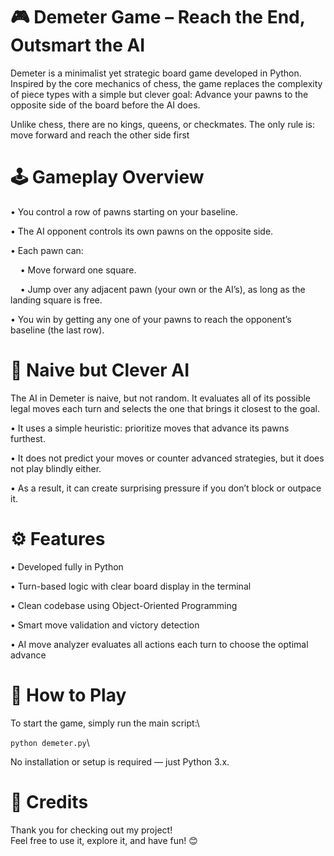 # 🎮 Demeter Game – Reach the End, Outsmart the AI

Demeter is a minimalist yet strategic board game developed in Python. Inspired by the core mechanics of chess, the game replaces the complexity of piece types with a simple but clever goal: Advance your pawns to the opposite side of the board before the AI does.

Unlike chess, there are no kings, queens, or checkmates. The only rule is: move forward and reach the other side first

# 🕹️ Gameplay Overview

• You control a row of pawns starting on your baseline.

• The AI opponent controls its own pawns on the opposite side.

• Each pawn can:

&nbsp;&nbsp;&nbsp;&nbsp;• Move forward one square.

&nbsp;&nbsp;&nbsp;&nbsp;• Jump over any adjacent pawn (your own or the AI’s), as long as the landing square is free.

• You win by getting any one of your pawns to reach the opponent’s baseline (the last row).

# 🤖 Naive but Clever AI

The AI in Demeter is naive, but not random. It evaluates all of its possible legal moves each turn and selects the one that brings it closest to the goal.

• It uses a simple heuristic: prioritize moves that advance its pawns furthest.

• It does not predict your moves or counter advanced strategies, but it does not play blindly either.

•  As a result, it can create surprising pressure if you don’t block or outpace it.

# ⚙️ Features

•  Developed fully in Python

•  Turn-based logic with clear board display in the terminal

•  Clean codebase using Object-Oriented Programming

•  Smart move validation and victory detection

•  AI move analyzer evaluates all actions each turn to choose the optimal advance

# 🚀 How to Play

To start the game, simply run the main script:\

`python demeter.py`\

No installation or setup is required — just Python 3.x.

# 🙌 Credits

Thank you for checking out my project!\
Feel free to use it, explore it, and have fun! 😊

